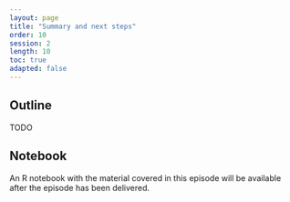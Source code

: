 ```yaml
---
layout: page
title: "Summary and next steps"
order: 10
session: 2
length: 10
toc: true
adapted: false
---
```


## Outline

TODO

## Notebook

An R notebook with the material covered in this episode will be available after
the episode has been delivered.
